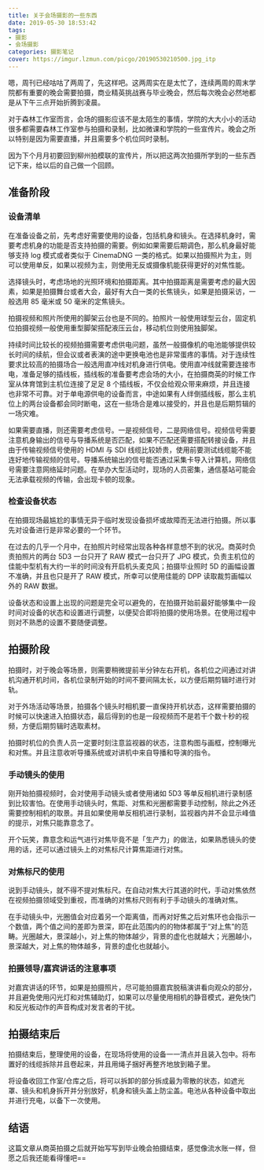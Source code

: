 ```yaml
---
title: 关于会场摄影的一些东西
date: 2019-05-30 18:53:42
tags: 
- 摄影
- 会场摄影
categories: 摄影笔记
cover: https://imgur.lzmun.com/picgo/20190530210500.jpg_itp
---
```

嗯，周刊已经咕咕了两周了，先这样吧。这两周实在是太忙了，连续两周的周末学院都有重要的晚会需要拍摄，商业精英挑战赛与毕业晚会，然后每次晚会必然地都是从下午三点开始折腾到凌晨。

对于森林工作室而言，会场的摄影应该不是太陌生的事情，学院的大大小小的活动很多都需要森林工作室参与拍摄和录制，比如微课和学院的一些宣传片。晚会之所以特别是因为需要直播，并且需要多个机位同时录制。

因为下个月月初要回到柳州拍模联的宣传片，所以把这两次拍摄所学到的一些东西记下来，给以后的自己做一个回顾。

## 准备阶段

### 设备清单

在准备设备之前，先考虑好需要使用的设备，包括机身和镜头。在选择机身时，需要考虑机身的功能是否支持拍摄的需要。例如如果需要后期调色，那么机身最好能够支持 log 模式或者类似于 CinemaDNG 一类的格式。如果以拍摄照片为主，则可以使用单反，如果以视频为主，则使用无反或摄像机能获得更好的对焦性能。

选择镜头时，考虑场地的光照环境和拍摄距离。其中拍摄距离是需要考虑的最大因素，如果是拍摄舞台或者大会，最好有大白一类的长焦镜头，如果是拍摄采访，一般选用 85 毫米或 50 毫米的定焦镜头。

拍摄视频和照片所使用的脚架云台也是不同的。拍照片一般使用球型云台，固定机位拍摄视频一般使用重型脚架搭配液压云台，移动机位则使用独脚架。

持续时间比较长的视频拍摄需要考虑供电问题，虽然一般摄像机的电池能够提供较长时间的续航，但会议或者表演的途中更换电池也是非常蛋疼的事情。对于连续性要求比较高的拍摄场合一般选用直冲线对机身进行供电。使用直冲线就需要连接市电，准备足够的插线板，插线板的准备要考虑会场的大小，在拍摄商英的时候工作室从体育馆到主机位连接了足足 8 个插线板，不仅会给观众带来麻烦，并且连接也非常不可靠。对于单电源供电的设备而言，中途如果有人绊倒插线板，那么主机位上的两台设备都会同时断电，这在一些场合是难以接受的，并且也是后期剪辑的一场灾难。

如果需要直播，则还需要考虑信号。一是视频信号，二是网络信号。视频信号需要注意机身输出的信号与导播系统是否匹配，如果不匹配还需要搭配转接设备，并且由于传输视频信号使用的 HDMI 与 SDI 线缆比较娇贵，使用前要测试线缆能不能连好地传输视频的信号。导播系统输出的信号能否通过采集卡导入计算机，网络信号需要注意网络延时问题。在举办大型活动时，现场的人员密集，通信基站可能会无法承载视频的传输，会出现卡顿的现象。

### 检查设备状态

在拍摄现场最尴尬的事情无异于临时发现设备损坏或故障而无法进行拍摄。所以事先对设备进行是非常必要的一个环节。

在过去的几乎一个月中，在拍照片时经常出现各种各样意想不到的状况。商英时负责拍照片的两台 5D3 一台只开了 RAW 模式一台只开了 JPG 模式，负责主机位的佳能中型机有大约一半的时间没有开启机头麦克风；拍摄毕业照时 5D 的画幅设置不准确，并且也只是开了 RAW 模式，所幸可以使用佳能的 DPP 读取裁剪画幅以外的 RAW 数据。

设备状态和设置上出现的问题是完全可以避免的，在拍摄开始前最好能够集中一段时间对设备的状态和设置进行调整，以便契合即将拍摄的使用场景。在使用过程中则对不熟悉的设置不要随便调整。

## 拍摄阶段

拍摄时，对于晚会等场景，则需要稍微提前半分钟左右开机，各机位之间通过对讲机沟通开机时间，各机位录制开始的时间不要间隔太长，以方便后期剪辑时进行对轨。

对于外场活动等场景，拍摄各个镜头时相机要一直保持开机状态，这样需要拍摄的时候可以快速进入拍摄状态，最后得到的也是一段视频而不是若干个数十秒的视频，方便后期剪辑时选取素材。

拍摄时机位的负责人员一定要时刻注意监视器的状态，注意构图与画框，控制曝光和对焦。并且注意收听导播系统或对讲机中来自导播和导演的指令。

### 手动镜头的使用

刚开始拍摄视频时，会对使用手动镜头或者使用诸如 5D3 等单反相机进行录制感到比较害怕。在使用手动镜头时，焦距、对焦和光圈都需要手动控制，除此之外还需要控制相机的取景。并且如果使用单反相机进行录制，监视器内并不会显示峰值的提示，对焦只能靠意念了。

开个玩笑，靠意念和运气进行对焦毕竟不是「生产力」的做法，如果熟悉镜头的使用的话，还可以通过镜头上的对焦标尺计算焦距进行对焦。

### 对焦标尺的使用

说到手动镜头，就不得不提对焦标尺。在自动对焦大行其道的时代，手动对焦依然在视频拍摄领域受到重视，而准确的对焦标尺则有利于手动镜头的准确对焦。

在手动镜头中，光圈值会对应着另一个距离值，而再对好焦之后对焦环也会指示一个数值，两个值之间的差即为景深，即在此范围内的的物体都属于“对上焦”的范畴。光圈越大，景深越小，对上焦的物体越少，背景的虚化也就越大；光圈越小，景深越大，对上焦的物体越多，背景的虚化也就越小。

### 拍摄领导/嘉宾讲话的注意事项

对嘉宾讲话的环节，如果是拍摄照片，尽可能拍摄嘉宾脱稿演讲看向观众的部分，并且避免使用闪光灯和对焦辅助灯，如果可以尽量使用相机的静音模式，避免快门和反光板动作的声音构成对发言者的干扰。

## 拍摄结束后

拍摄结束后，整理使用的设备，在现场将使用的设备一一清点并且装入包中。将布置好的线缆拆除并且卷起来，并且用绳子捆好再整齐地放到箱子里。

将设备收回工作室/仓库之后，将可以拆卸的部分拆成最为零散的状态，如遮光罩、镜头和机身拆开并分别放好，机身和镜头盖上防尘盖。电池从各种设备中取出并进行充电，以备下一次使用。

## 结语

这篇文章从商英拍摄之后就开始写写到毕业晚会拍摄结束，感觉像流水账一样，但愿之后我还能看得懂吧==
